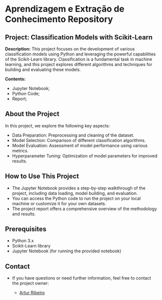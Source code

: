 # Aprendizagem e Extração de Conhecimento Repository

## Project: Classification Models with Scikit-Learn

**Description:**
This project focuses on the development of various classification models using Python and leveraging the powerful capabilities of the Scikit-Learn library. Classification is a fundamental task in machine learning, and this project explores different algorithms and techniques for building and evaluating these models.

**Contents:**
- Jupyter Notebook;
- Python Code;
- Report;
  
## About the Project

In this project, we explore the following key aspects:

- Data Preparation: Preprocessing and cleaning of the dataset.
- Model Selection: Comparison of different classification algorithms.
- Model Evaluation: Assessment of model performance using various metrics.
- Hyperparameter Tuning: Optimization of model parameters for improved results.

## How to Use This Project

- The Jupyter Notebook provides a step-by-step walkthrough of the project, including data loading, model building, and evaluation.
- You can access the Python code to run the project on your local machine or customize it for your own datasets.
- The project report offers a comprehensive overview of the methodology and results.

## Prerequisites

- Python 3.x
- Scikit-Learn library
- Jupyter Notebook (for running the provided notebook)

## Contact

- If you have questions or need further information, feel free to contact the project owner:

  - [Artur Ribeiro](artur.silvaribeiro@hotmail.com)
